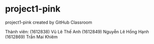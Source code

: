 # project1-pink
project1-pink created by GitHub Classroom

Thành viên:
(1612838) Vũ Lê Thế Anh
(1612849) Nguyễn Lê Hồng Hạnh
(1612869) Trần Mai Khiêm
